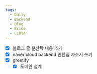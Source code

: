 ```yaml
---
tags:
  - Daily
  - Backend
  - Blog
  - Bside
  - CLOVA
---
```



- [x] 블로그 글 분산락 내용 추가
- [x] naver cloud backend 인턴십 자소서 쓰기
- [x] greetify
	- [x] 도메인 설계